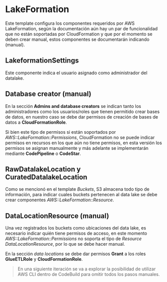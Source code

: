 # LakeFormation
Este template configura los componentes requeridos por AWS LakeFormation, según la documentación aún hay un par de funcionalidad que no están soportadas por CloudFormation y que por el momento se deben crear manual, estos componentes se documentarán indicando (manual).  
  
## LakeformationSettings
Este componente indica el usuario asignado como administrador del datalake.  
  
## Database creator (manual)
En la sección **Admins and database creators** se indican tanto los administradores como los usuarios/roles que tienen permitido crear bases de datos, en nuestro caso se debe dar permisos de creación de bases de datos a **CloudFormationRole**.  
  
Si bien este tipo de permisos si están soportados por *AWS::LakeFormation::Permissions*, CloudFormation no se puede indicar permisos en recursos en los que aún no tiene permisos, en esta versión los permisos se asignan manualmente y más adelante se implementarán mediante **CodePipeline** o **CodeStar**.  
  
## RawDatalakeLocation y CuratedDatalakeLocation
Como se mencionó en el template *Buckets*, S3 almacena todo tipo de información, para indicar cuales buckets pertenecen al data lake se debe crear componentes *AWS::LakeFormation::Resource*.  
  
## DataLocationResource (manual)
Una vez registrados los buckets como ubicaciones del data lake, es necesario indicar quién tiene permisos de acceso, en este momento
*AWS::LakeFormation::Permissions* no soporta el tipo de *Resource* *DataLocationResource*, por lo que se debe hacer manual.  
  
En la sección *data locations* se debe dar permisos **Grant** a los roles **GlueETLRole** y **CloudFormationRole**. 
   
> En una siguiente iteración se va a explorar la posibilidad de utilizar AWS CLI dentro de CodeBuild para omitir todos los pasos manuales.
